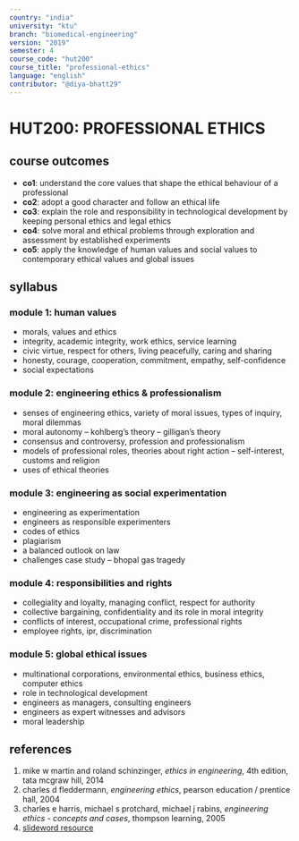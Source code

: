 ```yaml
---
country: "india"
university: "ktu"
branch: "biomedical-engineering"
version: "2019"
semester: 4
course_code: "hut200"
course_title: "professional-ethics"
language: "english"
contributor: "@diya-bhatt29"
---
```


# HUT200: PROFESSIONAL ETHICS

## course outcomes

- **co1**: understand the core values that shape the ethical behaviour of a professional  
- **co2**: adopt a good character and follow an ethical life  
- **co3**: explain the role and responsibility in technological development by keeping personal ethics and legal ethics  
- **co4**: solve moral and ethical problems through exploration and assessment by established experiments  
- **co5**: apply the knowledge of human values and social values to contemporary ethical values and global issues  

## syllabus

### module 1: human values

- morals, values and ethics  
- integrity, academic integrity, work ethics, service learning  
- civic virtue, respect for others, living peacefully, caring and sharing  
- honesty, courage, cooperation, commitment, empathy, self-confidence  
- social expectations  

### module 2: engineering ethics & professionalism

- senses of engineering ethics, variety of moral issues, types of inquiry, moral dilemmas  
- moral autonomy – kohlberg’s theory – gilligan’s theory  
- consensus and controversy, profession and professionalism  
- models of professional roles, theories about right action – self-interest, customs and religion  
- uses of ethical theories  

### module 3: engineering as social experimentation

- engineering as experimentation  
- engineers as responsible experimenters  
- codes of ethics  
- plagiarism  
- a balanced outlook on law  
- challenges case study – bhopal gas tragedy  

### module 4: responsibilities and rights

- collegiality and loyalty, managing conflict, respect for authority  
- collective bargaining, confidentiality and its role in moral integrity  
- conflicts of interest, occupational crime, professional rights  
- employee rights, ipr, discrimination  

### module 5: global ethical issues

- multinational corporations, environmental ethics, business ethics, computer ethics  
- role in technological development  
- engineers as managers, consulting engineers  
- engineers as expert witnesses and advisors  
- moral leadership  

## references

1. mike w martin and roland schinzinger, *ethics in engineering*, 4th edition, tata mcgraw hill, 2014  
2. charles d fleddermann, *engineering ethics*, pearson education / prentice hall, 2004  
3. charles e harris, michael s protchard, michael j rabins, *engineering ethics - concepts and cases*, thompson learning, 2005  
4. [slideword resource](http://www.slideword.org/slidestag.aspx/human-values-and-Professional-ethics)  
